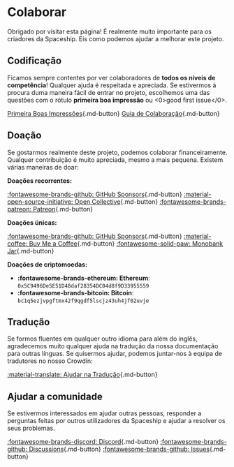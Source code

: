# Colaborar

Obrigado por visitar esta página! É realmente muito importante para os criadores da Spaceship. Eis como podemos ajudar a melhorar este projeto.

## Codificação

Ficamos sempre contentes por ver colaboradores de **todos os níveis de competência**! Qualquer ajuda é respeitada e apreciada. Se estivermos à procura duma maneira fácil de entrar no projeto, escolhemos uma das questões com o rótulo **primeira boa impressão** ou <0>good first issue</0>.

[Primeira Boas Impressões](https://github.com/spaceship-prompt/spaceship-prompt/issues?q=is%3Aissue+is%3Aopen+label%3A%22good+first+issue%22 ""){.md-button} [Guia de Colaboração](https://github.com/spaceship-prompt/spaceship-prompt/blob/master/CONTRIBUTING.md ""){.md-button}

## Doação

Se gostarmos realmente deste projeto, podemos colaborar financeiramente. Qualquer contribuição é muito apreciada, mesmo a mais pequena. Existem várias maneiras de doar:

**Doações recorrentes:**

[:fontawesome-brands-github: GitHub Sponsors](https://github.com/sponsors/denysdovhan?frequency=recurring ""){.md-button} [:material-open-source-initiative: Open Collective](https://opencollective.com/spaceship-prompt ""){.md-button} [:fontawesome-brands-patreon: Patreon](https://patreon.com/denysdovhan ""){.md-button}

**Doações únicas:**

[:fontawesome-brands-github: GitHub Sponsors](https://github.com/sponsors/denysdovhan?frequency=one-time ""){.md-button} [:material-coffee: Buy Me a Coffee](https://buymeacoffee.com/denysdovhan ""){.md-button} [:fontawesome-solid-paw: Monobank Jar](https://send.monobank.ua/jar/2N46sWTaZZ ""){.md-button}

**Doações de criptomoedas:**

* **:fontawesome-brands-ethereum: Ethereum**: `0x5C9496De5E51D48daf28354DC04d8f9D33955559`
* **:fontawesome-brands-bitcoin: Bitcoin**: `bc1q5ezjvpgftmx42f9qgdf5lscjz43uh4jf02uvje`

## Tradução

Se formos fluentes em qualquer outro idioma para além do inglês, agradecemos muito qualquer ajuda na tradução da nossa documentação para outras línguas. Se quisermos ajudar, podemos juntar-nos à equipa de tradutores no nosso Crowdin:

[:material-translate: Ajudar na Tradução](https://translate.spaceship-prompt.sh/ ""){.md-button}

## Ajudar a comunidade

Se estivermos interessados em ajudar outras pessoas, responder a perguntas feitas por outros utilizadores da Spaceship e ajudar a resolver os seus problemas.

[:fontawesome-brands-discord: Discord](https://discord.gg/NTQWz8Dyt9 ""){.md-button} [:fontawesome-brands-github: Discussions](https://github.com/spaceship-prompt/spaceship-prompt/discussions/ ""){.md-button} [:fontawesome-brands-github: Issues](https://github.com/spaceship-prompt/spaceship-prompt/issues ""){.md-button}
